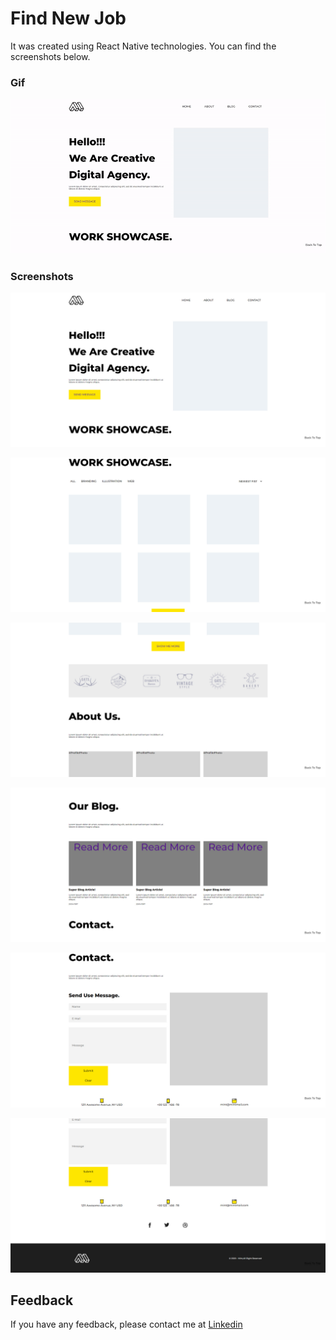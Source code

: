 
# Find New Job

It was created using React Native technologies. You can find the screenshots below.



### Gif

![Uygulama Ekran Görüntüsü](https://raw.githubusercontent.com/ahmetcangurel/minimal-portfolio/main/screen_pic/portfolio.gif) 

### Screenshots

![Uygulama Ekran Görüntüsü](https://raw.githubusercontent.com/ahmetcangurel/minimal-portfolio/main/screen_pic/portfolio-screen-1.jpg)

![Uygulama Ekran Görüntüsü](https://raw.githubusercontent.com/ahmetcangurel/minimal-portfolio/main/screen_pic/portfolio-screen-2.jpg)

![Uygulama Ekran Görüntüsü](https://raw.githubusercontent.com/ahmetcangurel/minimal-portfolio/main/screen_pic/portfolio-screen-3.jpg)

![Uygulama Ekran Görüntüsü](https://raw.githubusercontent.com/ahmetcangurel/minimal-portfolio/main/screen_pic/portfolio-screen-4.jpg)

![Uygulama Ekran Görüntüsü](https://raw.githubusercontent.com/ahmetcangurel/minimal-portfolio/main/screen_pic/portfolio-screen-5.jpg)

![Uygulama Ekran Görüntüsü](https://raw.githubusercontent.com/ahmetcangurel/minimal-portfolio/main/screen_pic/portfolio-screen-6.jpg)

## Feedback

If you have any feedback, please contact me at [Linkedin](https://www.linkedin.com/in/acangurel/)